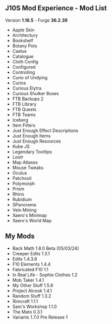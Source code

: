 ## J10S Mod Experience - Mod List

Version **1.16.5** - Forge **36.2.39**

- Apple Skin
- Architectury
- Bookshelf
- Botany Pots
- Caelus
- Catalogue
- Cloth Config
- Configured
- Controlling
- Curio of Undying
- Curios
- Curious Elytra
- Curious Shulker Boxes
- FTB Backups 2
- FTB Library
- FTB Quests
- FTB Teams
- Iceberg
- Item Filters
- Just Enough Effect Descriptions
- Just Enough Items
- Just Enough Resources
- Kube JS
- Legendary Tooltips
- Lootr
- Map Atlases
- Mouse Tweaks
- Oculus
- Patchouli
- Polymorph
- Prism
- Rhino
- Rubidium
- SPanorama
- Vein Mining
- Xaero's Minimap
- Xaero's World Map

## My Mods

- Back Math 1.8.0 Beta (05/03/24)
- Creeper Edits 1.3.1
- Edits 1.4.3.8
- F10 Elements 1.4.4
- Fabricated F10 1.1
- In Real Life - Sophie Clothes 1.2
- Mob Taker 1.4.1
- My Other Stuff 1.5.8
- Project Alcook 1.4.1
- Random Stuff 1.3.2
- Rimcraft 1.1.1
- Sam's Workshop 1.1.0
- The Mato 0.3.1
- Variants 1.7.0 Pre Release 1